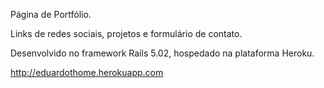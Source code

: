Página de Portfólio.

Links de redes sociais, projetos e formulário de contato.

Desenvolvido no framework Rails 5.02, hospedado na plataforma Heroku.

http://eduardothome.herokuapp.com
